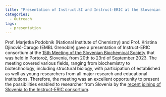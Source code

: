 ```yaml
---
title: "Presentation of Instruct.SI and Instruct-ERIC at the Slovenian Biochemical Society meeting"
categories:
  - Outreach
tags:
  - presentation
---
```


Prof. Marjetka Podobnik (National Institute of Chemistry) and Prof. Kristina Djinović-Carugo (EMBL Grenoble) gave a presentation of Instruct-ERIC consortium at the [15th Meeting of the Slovenian Biochemical Society](https://portoroz2023.sbd.si) that was held in Portorož, Slovenia, from 20th to 23rd of September 2023. The meeting covered various fields, ranging from biochemistry to biotechnology, including structural biology, with participation of established as well as young researchers from all major research and educational institutions. Therefore, the meeting was an excellent opportunity to present the possibilities enabled to researcher from Slovenia by the [recent joining of Slovenia to the Instruct-ERIC consortium](2023-05-10-slovenia_joins_instruct-eric.md).